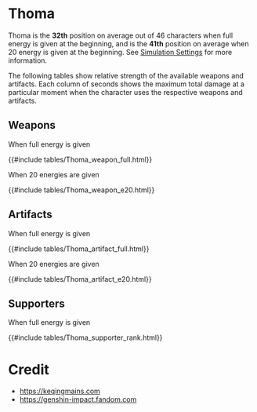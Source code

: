 # Thoma

Thoma is the **32th** position on average out of 46
characters when full energy is given at the beginning, and is the
**41th** position on average when 20 energy is given at the
beginning. See [Simulation Settings](./simulation_settings.md) for more
information.

The following tables show relative strength of the available weapons and
artifacts. Each column of seconds shows the maximum total damage at a
particular moment when the character uses the respective weapons and
artifacts.

## Weapons

When full energy is given

{{#include tables/Thoma_weapon_full.html}}

When 20 energies are given

{{#include tables/Thoma_weapon_e20.html}}

## Artifacts

When full energy is given

{{#include tables/Thoma_artifact_full.html}}

When 20 energies are given

{{#include tables/Thoma_artifact_e20.html}}

## Supporters

When full energy is given

{{#include tables/Thoma_supporter_rank.html}}

# Credit

- <https://keqingmains.com>
- <https://genshin-impact.fandom.com>
